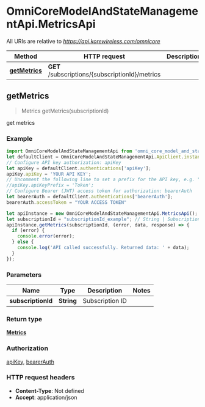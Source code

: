 # OmniCoreModelAndStateManagementApi.MetricsApi

All URIs are relative to *https://api.korewireless.com/omnicore*

Method | HTTP request | Description
------------- | ------------- | -------------
[**getMetrics**](MetricsApi.md#getMetrics) | **GET** /subscriptions/{subscriptionId}/metrics | 



## getMetrics

> Metrics getMetrics(subscriptionId)



get metrics

### Example

```javascript
import OmniCoreModelAndStateManagementApi from 'omni_core_model_and_state_management_api';
let defaultClient = OmniCoreModelAndStateManagementApi.ApiClient.instance;
// Configure API key authorization: apiKey
let apiKey = defaultClient.authentications['apiKey'];
apiKey.apiKey = 'YOUR API KEY';
// Uncomment the following line to set a prefix for the API key, e.g. "Token" (defaults to null)
//apiKey.apiKeyPrefix = 'Token';
// Configure Bearer (JWT) access token for authorization: bearerAuth
let bearerAuth = defaultClient.authentications['bearerAuth'];
bearerAuth.accessToken = "YOUR ACCESS TOKEN"

let apiInstance = new OmniCoreModelAndStateManagementApi.MetricsApi();
let subscriptionId = "subscriptionId_example"; // String | Subscription ID
apiInstance.getMetrics(subscriptionId, (error, data, response) => {
  if (error) {
    console.error(error);
  } else {
    console.log('API called successfully. Returned data: ' + data);
  }
});
```

### Parameters


Name | Type | Description  | Notes
------------- | ------------- | ------------- | -------------
 **subscriptionId** | **String**| Subscription ID | 

### Return type

[**Metrics**](Metrics.md)

### Authorization

[apiKey](../README.md#apiKey), [bearerAuth](../README.md#bearerAuth)

### HTTP request headers

- **Content-Type**: Not defined
- **Accept**: application/json

